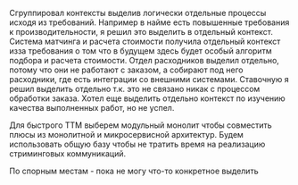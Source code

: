Сгруппировал контексты выделив логически отдельные процессы исходя из требований. Например в найме есть повышенные требования к производительности, я решил это выделить в отдельный контекст. Система матчинга и расчета стоимости получила отдельный контекст изза требования о том что в будущем здесь будет особый алгоритм подбора и расчета стоимости. Отдел расходников выделил отдельно, потому что они не работают с заказом, а собирают под него расходники, где есть интеграции со внешними системами. Ставочную я решил выделить отдельно т.к. это не связано никак с процессом обработки заказа. Хотел еще выделить отдельно контекст по изучению качества выполненных работ, но не успел.

Для быстрого ТТМ выберем модульный монолит чтобы совместить плюсы из монолитной и микросервисной архитектур. Будем использовать общую базу чтобы не тратить время на реализацию стриминговых коммуникаций. 

По спорным местам - пока не могу что-то конкретное выделить
